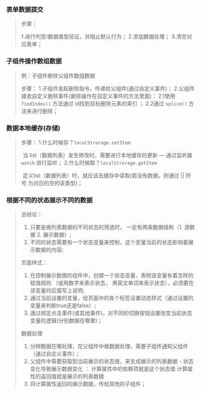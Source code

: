 ### 表单数据提交

> 步骤：
>
> 1.进行判空/数据类型验证，并阻止默认行为；
> 2.添加数据处理；
> 3.清空对应表单；

 	



### 子组件操作数组数据

> 例：子组件删除父组件数组数据
>
> 步骤：
>  1.子组件发起删除指令，传递给父组件(通过自定义事件)；
>  2.父组件接收自定义删除事件(删除操作在自定义事件的方法里面)：
>    2.1使用 `findIndex()` 方法通过 id找到目标删除元素的索引 ；
>    2.2通过 `splice()` 方法来进行删除；





### 数据本地缓存(存储)

> 步骤：
>  1.什么时候存？`localStrorage.setItem`
>
> ​		当 list（数据列表）发生修改时，需要进行本地缓存的更新 — 通过监听器 `watch` 进行监听；
> 2.什么时候取？`localStrorage.getItem`
>
> ​		 定义list（数据列表）时，就应该去缓存中读取(若没有数据，则通过 || 符号 为对应的空的该类型)；





### 根据不同的状态展示不同的数据

  > 总结论：
  >
  > 1. 只要是做列表数据的不同状态的筛选时， 一定有两条数据结构（1. 源数据 2. 展示数据）;
  > 2. 不同的状态需要有一个状态变量来控制，这个变量当前的状态影响着展示数据的内容;
  >
  > 页面样式：
  >
  > 1. 在控制展示数据的组件中，创建一个状态变量，表明该变量有着怎样的赋值规则 （或用数字来表示状态， 用英文单词来表示状态），必须要在该变量的后面写上说明;
  > 2. 通过当前设置的变量，给页面中的各个标签设置动态样式（通过设置的变量来判断true还是false）;
  > 3. 通过绑定点击事件(或其他事件)，对不同的切换按钮设置改变当前状态变量的逻辑(分别数据在哪里)；
  >
  > 数据处理
  >
  > 1. 分辨数据在哪处理，在父组件中做数据处理，需要子组件通知父组件（通过自定义事件）；
  > 2. 父组件中需要获取到当前展示的状态值，来生成展示的列表数据 - 状态变化导致展示数据变化 ：
  >      	      计算属性中的依赖项就是这个状态值
  >      	      计算属性的返回值就是展示的列表数据
  > 3. 将计算属性返回的展示数据，传给其他的子组件；